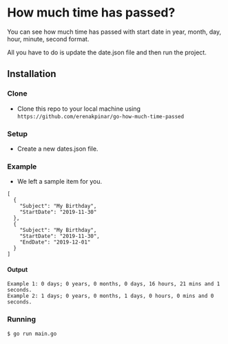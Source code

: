 # How much time has passed?

You can see how much time has passed with start date in year, month, day, hour, minute, second format.

All you have to do is update the date.json file and then run the project.


## Installation

### Clone

- Clone this repo to your local machine using `https://github.com/erenakpinar/go-how-much-time-passed`

### Setup
- Create a new dates.json file.

### Example

- We left a sample item for you.
```
[
  {
    "Subject": "My Birthday",
    "StartDate": "2019-11-30"
  },
  {
    "Subject": "My Birthday",
    "StartDate": "2019-11-30",
    "EndDate": "2019-12-01"
  }
]
```
#### Output
```
Example 1: 0 days; 0 years, 0 months, 0 days, 16 hours, 21 mins and 1 seconds.
Example 2: 1 days; 0 years, 0 months, 1 days, 0 hours, 0 mins and 0 seconds.
```

### Running
```
$ go run main.go
```

